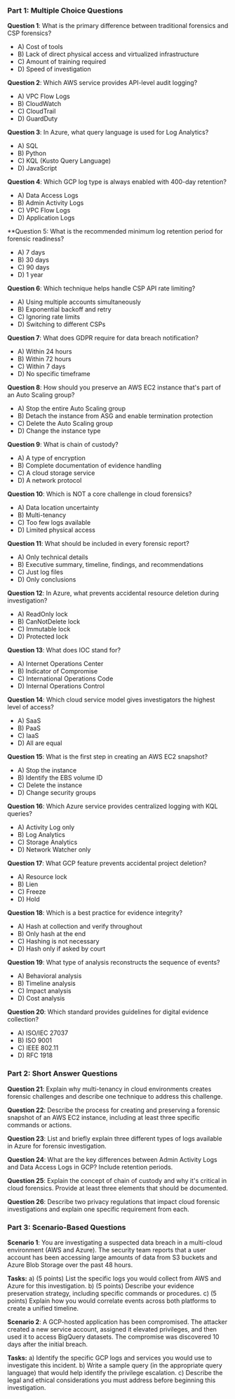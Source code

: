 ### Part 1: Multiple Choice Questions

**Question 1**: What is the primary difference between traditional forensics and CSP forensics?
- A) Cost of tools
- B) Lack of direct physical access and virtualized infrastructure
- C) Amount of training required
- D) Speed of investigation

**Question 2**: Which AWS service provides API-level audit logging?
- A) VPC Flow Logs
- B) CloudWatch
- C) CloudTrail
- D) GuardDuty

**Question 3**: In Azure, what query language is used for Log Analytics?
- A) SQL
- B) Python
- C) KQL (Kusto Query Language)
- D) JavaScript

**Question 4**: Which GCP log type is always enabled with 400-day retention?
- A) Data Access Logs
- B) Admin Activity Logs
- C) VPC Flow Logs
- D) Application Logs

**Question 5: What is the recommended minimum log retention period for forensic readiness?
- A) 7 days
- B) 30 days
- C) 90 days
- D) 1 year

**Question 6**: Which technique helps handle CSP API rate limiting?
- A) Using multiple accounts simultaneously
- B) Exponential backoff and retry
- C) Ignoring rate limits
- D) Switching to different CSPs

**Question 7**: What does GDPR require for data breach notification?
- A) Within 24 hours
- B) Within 72 hours
- C) Within 7 days
- D) No specific timeframe

**Question 8**: How should you preserve an AWS EC2 instance that's part of an Auto Scaling group?
- A) Stop the entire Auto Scaling group
- B) Detach the instance from ASG and enable termination protection
- C) Delete the Auto Scaling group
- D) Change the instance type

**Question 9**: What is chain of custody?
- A) A type of encryption
- B) Complete documentation of evidence handling
- C) A cloud storage service
- D) A network protocol

**Question 10**: Which is NOT a core challenge in cloud forensics?
- A) Data location uncertainty
- B) Multi-tenancy
- C) Too few logs available
- D) Limited physical access

**Question 11**: What should be included in every forensic report?
- A) Only technical details
- B) Executive summary, timeline, findings, and recommendations
- C) Just log files
- D) Only conclusions

**Question 12**: In Azure, what prevents accidental resource deletion during investigation?
- A) ReadOnly lock
- B) CanNotDelete lock
- C) Immutable lock
- D) Protected lock

**Question 13**: What does IOC stand for?
- A) Internet Operations Center
- B) Indicator of Compromise
- C) International Operations Code
- D) Internal Operations Control

**Question 14**: Which cloud service model gives investigators the highest level of access?
- A) SaaS
- B) PaaS
- C) IaaS
- D) All are equal

**Question 15**: What is the first step in creating an AWS EC2 snapshot?
- A) Stop the instance
- B) Identify the EBS volume ID
- C) Delete the instance
- D) Change security groups

**Question 16**: Which Azure service provides centralized logging with KQL queries?
- A) Activity Log only
- B) Log Analytics
- C) Storage Analytics
- D) Network Watcher only

**Question 17**: What GCP feature prevents accidental project deletion?
- A) Resource lock
- B) Lien
- C) Freeze
- D) Hold

**Question 18**: Which is a best practice for evidence integrity?
- A) Hash at collection and verify throughout
- B) Only hash at the end
- C) Hashing is not necessary
- D) Hash only if asked by court

**Question 19**: What type of analysis reconstructs the sequence of events?
- A) Behavioral analysis
- B) Timeline analysis
- C) Impact analysis
- D) Cost analysis

**Question 20**: Which standard provides guidelines for digital evidence collection?
- A) ISO/IEC 27037
- B) ISO 9001
- C) IEEE 802.11
- D) RFC 1918

### Part 2: Short Answer Questions

**Question 21**: Explain why multi-tenancy in cloud environments creates forensic challenges and describe one technique to address this challenge.

**Question 22**: Describe the process for creating and preserving a forensic snapshot of an AWS EC2 instance, including at least three specific commands or actions.

**Question 23**: List and briefly explain three different types of logs available in Azure for forensic investigation.

**Question 24**: What are the key differences between Admin Activity Logs and Data Access Logs in GCP? Include retention periods.

**Question 25**: Explain the concept of chain of custody and why it's critical in cloud forensics. Provide at least three elements that should be documented.

**Question 26**: Describe two privacy regulations that impact cloud forensic investigations and explain one specific requirement from each.

### Part 3: Scenario-Based Questions

**Scenario 1**: 
You are investigating a suspected data breach in a multi-cloud environment (AWS and Azure). The security team reports that a user account has been accessing large amounts of data from S3 buckets and Azure Blob Storage over the past 48 hours.

**Tasks:**
a) (5 points) List the specific logs you would collect from AWS and Azure for this investigation.
b) (5 points) Describe your evidence preservation strategy, including specific commands or procedures.
c) (5 points) Explain how you would correlate events across both platforms to create a unified timeline.

**Scenario 2**:
A GCP-hosted application has been compromised. The attacker created a new service account, assigned it elevated privileges, and then used it to access BigQuery datasets. The compromise was discovered 10 days after the initial breach.

**Tasks:**
a) Identify the specific GCP logs and services you would use to investigate this incident.
b) Write a sample query (in the appropriate query language) that would help identify the privilege escalation.
c) Describe the legal and ethical considerations you must address before beginning this investigation.
